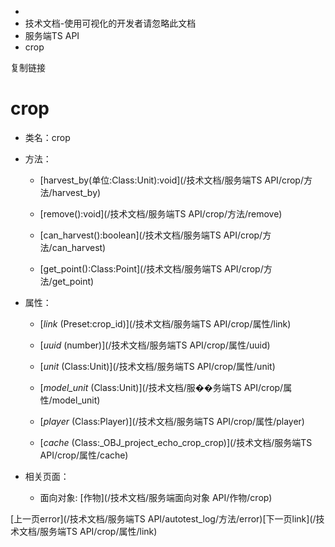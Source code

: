   * [](/)
  * 技术文档-使用可视化的开发者请忽略此文档
  * 服务端TS API
  * crop

复制链接

# crop

  * 类名：crop

  * 方法：

    * [harvest_by(单位:Class:Unit):void](/技术文档/服务端TS API/crop/方法/harvest_by)

    * [remove():void](/技术文档/服务端TS API/crop/方法/remove)

    * [can_harvest():boolean](/技术文档/服务端TS API/crop/方法/can_harvest)

    * [get_point():Class:Point](/技术文档/服务端TS API/crop/方法/get_point)

  * 属性：

    * [_link_ (Preset:crop_id)](/技术文档/服务端TS API/crop/属性/link)

    * [_uuid_ (number)](/技术文档/服务端TS API/crop/属性/uuid)

    * [_unit_ (Class:Unit)](/技术文档/服务端TS API/crop/属性/unit)

    * [_model_unit_ (Class:Unit)](/技术文档/服��务端TS API/crop/属性/model_unit)

    * [_player_ (Class:Player)](/技术文档/服务端TS API/crop/属性/player)

    * [_cache_ (Class:_OBJ_project_echo_crop_crop)](/技术文档/服务端TS API/crop/属性/cache)

  * 相关页面：

    * 面向对象: [作物](/技术文档/服务端面向对象 API/作物/crop)

[上一页error](/技术文档/服务端TS API/autotest_log/方法/error)[下一页link](/技术文档/服务端TS
API/crop/属性/link)


